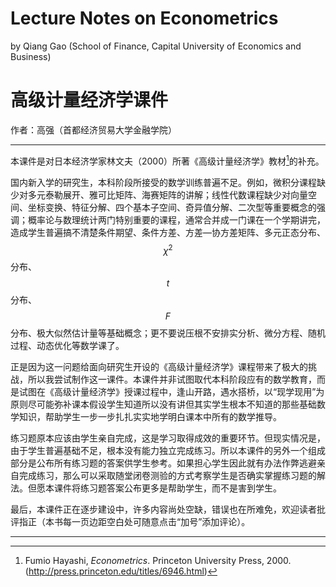 # Lecture Notes on Econometrics

by Qiang Gao (School of Finance, Capital University of Economics and Business)


# 高级计量经济学课件

作者：高强（首都经济贸易大学金融学院）

---

本课件是对日本经济学家林文夫（2000）所著《高级计量经济学》教材[^1]的补充。

国内新入学的研究生，本科阶段所接受的数学训练普遍不足。例如，微积分课程缺少对多元泰勒展开、雅可比矩阵、海赛矩阵的讲解；线性代数课程缺少对向量空间、坐标变换、特征分解、四个基本子空间、奇异值分解、二次型等重要概念的强调；概率论与数理统计两门特别重要的课程，通常合并成一门课在一个学期讲完，造成学生普遍搞不清楚条件期望、条件方差、方差—协方差矩阵、多元正态分布、$$\chi^2$$分布、$$t$$分布、$$F$$分布、极大似然估计量等基础概念；更不要说压根不安排实分析、微分方程、随机过程、动态优化等数学课了。

正是因为这一问题给面向研究生开设的《高级计量经济学》课程带来了极大的挑战，所以我尝试制作这一课件。本课件并非试图取代本科阶段应有的数学教育，而是试图在《高级计量经济学》授课过程中，逢山开路，遇水搭桥，以“现学现用”为原则尽可能弥补课本假设学生知道所以没有讲但其实学生根本不知道的那些基础数学知识，帮助学生一步一步扎扎实实地学明白课本中所有的数学推导。

练习题原本应该由学生亲自完成，这是学习取得成效的重要环节。但现实情况是，由于学生普遍基础不足，根本没有能力独立完成练习。所以本课件的另外一个组成部分是公布所有练习题的答案供学生参考。如果担心学生因此就有办法作弊逃避亲自完成练习，那么可以采取随堂闭卷测验的方式考察学生是否确实掌握练习题的解法。但愿本课件将练习题答案公布更多是帮助学生，而不是害到学生。

最后，本课件正在逐步建设中，许多内容尚处空缺，错误也在所难免，欢迎读者批评指正（本书每一页边距空白处可随意点击“加号”添加评论）。

---

[^1]: Fumio Hayashi, _Econometrics_. Princeton University Press, 2000. (http://press.princeton.edu/titles/6946.html)